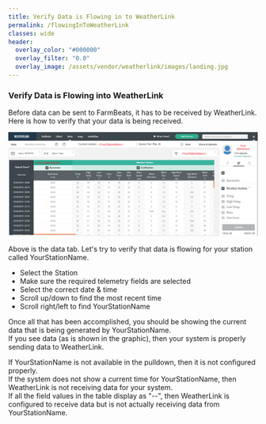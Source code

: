 ```yaml
---
title: Verify Data is Flowing in to WeatherLink
permalink: /flowingInToWeatherLink
classes: wide
header:
  overlay_color: "#000000"
  overlay_filter: "0.0"
  overlay_image: /assets/vendor/weatherlink/images/landing.jpg
---
```


### Verify Data is Flowing into WeatherLink

Before data can be sent to FarmBeats, it has to be received by
WeatherLink. Here is how to verify that your data is being received.  
  
![dataTab](./images/dataTab.png)  
  
Above is the data tab. Let's try to verify that data is flowing for your
station called YourStationName.

  - Select the Station
  - Make sure the required telemetry fields are selected
  - Select the correct date & time
  - Scroll up/down to find the most recent time
  - Scroll right/left to find YourStationName

Once all that has been accomplished, you should be showing the current
data that is being generated by YourStationName.  
If you see data (as is shown in the graphic), then your system is
properly sending data to WeatherLink.  
  
If YourStationName is not available in the pulldown, then it is not
configured properly.  
If the system does not show a current time for YourStationName, then
WeatherLink is not receiving data for your system.  
If all the field values in the table display as "--", then WeatherLink
is configured to receive data but is not actually receiving data from
YourStationName.


